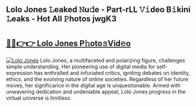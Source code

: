 ## Lolo Jones 𝙻eaked 𝙽u𝚍e - Part-rLL 𝚅𝚒deo B𝚒kini 𝙻eaks - Hot All 𝙿hotos jwgK3

# <h2><a href="http://ld46nui.urlbe.top/?page=Lolo+Jones">🔗🔗👉👉 Lolo Jones P𝚑oto𝚜Vid𝚎o</a></h2>

[![Lolo Jones](https://i.imgur.com/eBuTRDB.gif)](http://ld46nui.urlbe.top/?page=Lolo+Jones)
Lolo Jones, a multifaceted and polarizing figure, challenges simple understanding. Her pioneering use of digital media for self-expression has enthralled and infuriated critics, igniting debates on identity, ethics, and the evolving nature of online societies. Regardless of her future moves, her significance in the digital age is unquestionable. Armed with unwavering dedication and undeniable appeal, Lolo Jones progress in the virtual universe is limitless.

